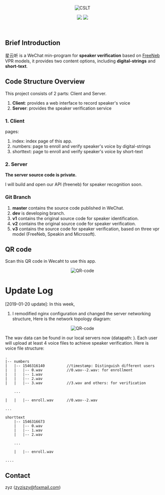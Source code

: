 
<br>

<p align="center">
<img src="https://github.com/zyzisyz/VPR-wx-client/blob/master/images/freeneb.png" alt="CSLT">
</p>
<p align="center">
<img src="https://img.shields.io/badge/powered%20by-CSLT-green.svg?style=flat-square">
<img src="https://img.shields.io/badge/build-passing-brightgreen.svg?style=flat-square">
</p>
<br>

## Brief Introduction

星云听 is a WeChat min-program for **speaker verification** based on [FreeNeb](www.freeneb.com/) VPR models, it provides two content options, including **digital-strings** and **short-text**.

## Code Structure Overview

This project consists of 2 parts: Client and Server.

1. **Client**: provides a web interface to record speaker's voice
2. **Server**: provides the speaker verification service

### 1. Client

pages:

1. index: index page of this app.
2. numbers: page to enroll and verify speaker's voice by digital-strings
3. shorttext: page to enroll and verify speaker's voice by short-text

### 2. Server

**The server source code is private.**

I will build and open our API (freeneb) for speaker recognition soon.

### Git Branch

1. **master** contains the source code published in WeChat.
2. **dev** is developing branch.
3. **v1** contains the original source code for speaker identification.
4. **v2** contains the original source code for speaker verification.
5. **v3** contains the source code for speaker verification, based on three vpr model (FreeNeb, Speakin and Microsoft).

## QR code

Scan this QR code in Wecaht to use this app.

<p align="center">
<img src="https://github.com/zyzisyz/VPR-wx-client/blob/dev/images/QR-code.jpg" alt="QR-code">
</p>

# Update Log

[2019-01-20 update]: In this week,

1. I remodified nginx configuration and changed the server networking structure, Here is the network topology diagram:

<p align="center">
<img src="https://github.com/zyzisyz/VPR-wx-client/blob/dev/images/network.jpg" alt="QR-code">
</p>

The wav data can be found in our local servers now (datapath: ). Each user will upload at least 4 voice files to achieve speaker verification.
Here is voice file structure:

```
.
|-- numbers
|   |-- 1546316140          //timestamp: Distinguish different users
|   |   |-- 0.wav           //0.wav--2.wav: for enrollment
|   |   |-- 1.wav
|   |   |-- 2.wav
|   |   |-- 3.wav           //3.wav and others: for verification

    ...
    
|   |   |-- enroll.wav      //0.wav--2.wav

...

shorttext
    |-- 1546316673
    |   |-- 0.wav
    |   |-- 1.wav
    |   |-- 2.wav
    
    ...
    
    |   |-- enroll.wav

....

```

## Contact

zyz (zyziszy@foxmail.com)
